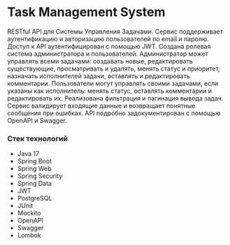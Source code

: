 # Task Management System
RESTful API для Системы Управления Задачами. Сервис поддерживает аутентификацию и авторизацию пользователей по email и паролю. Доступ к API аутентифицирован с помощью JWT. Создана ролевая система администратора и пользователей. Администратор может управлять всеми задачами: создавать новые, редактировать существующие, просматривать и удалять, менять статус и приоритет, назначать исполнителей задачи, оставлять и редактировать комментарии. Пользователи могут управлять своими задачами, если указаны как исполнитель: менять статус, оставлять комментарии и редактировать их. Реализована фильтрация и пагинация вывода задач. Сервис валидирует входящие данные и возвращает понятные сообщения при ошибках. API подробно задокументирован с помощью OpenAPI и Swagger.
### Стек технологий
* Java 17
* Spring Boot
* Spring Web
* Spring Security
* Spring Data
* JWT
* PostgreSQL
* JUnit
* Mockito
* OpenAPI
* Swagger
* Lombok
